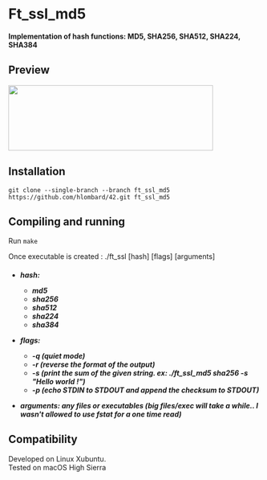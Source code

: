 # Ft_ssl_md5

**Implementation of hash functions: MD5, SHA256, SHA512, SHA224, SHA384**

## Preview

<img  align="center"  src="https://i.gyazo.com/ad94680ba9663dc4c9f4f93bdde28a5e.gif"  width="90%"  height="130px">

## Installation

``` git clone --single-branch --branch ft_ssl_md5 https://github.com/hlombard/42.git ft_ssl_md5 ```

## Compiling and running

Run `make`

Once executable is created : ./ft_ssl [hash] [flags] [arguments]

<h5>

- **hash:**
	- md5
	- sha256
	- sha512
	- sha224
	- sha384

- **flags:**
	- -q (quiet mode)
	- -r (reverse the format of the output)
	- -s (print the sum of the given string. ex: ./ft_ssl_md5 sha256 -s "Hello world !")
	- -p (echo STDIN to STDOUT and append the checksum to STDOUT)

- **arguments:** any files or executables (big files/exec will take a while.. I wasn't allowed to use fstat for a one time read)

</h5>

## Compatibility

Developed on Linux Xubuntu. </br>
Tested on macOS High Sierra
